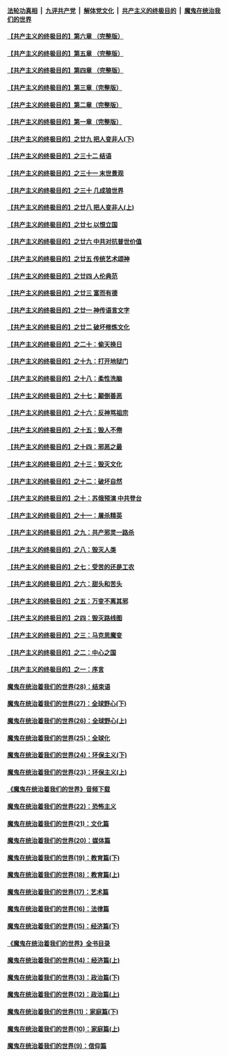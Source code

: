 ####  [法轮功真相](../../../../basic/blob/master/README.md?t=04210101) &nbsp;|&nbsp; [九评共产党](../../../../9ping.md/blob/master/README.md?t=04210101) &nbsp;|&nbsp; [解体党文化](../../../../jtdwh.md/blob/master/README.md?t=04210101)  &nbsp;|&nbsp; [共产主义的终极目的](../../../../gczydzjmd.md/blob/master/README.md?t=04210101) &nbsp;|&nbsp; [魔鬼在统治我们的世界](../../../../mgztzwmdsj.md/blob/master/README.md?t=04210101) 

#### [【共产主义的终极目的】第六章 （完整版）](../pages/nsc422/n11428913.md?t=04210101) 

#### [【共产主义的终极目的】第五章 （完整版）](../pages/nsc422/n11428912.md?t=04210101) 

#### [【共产主义的终极目的】第四章 （完整版）](../pages/nsc422/n11428907.md?t=04210101) 

#### [【共产主义的终极目的】第三章（完整版）](../pages/nsc422/n11428848.md?t=04210101) 

#### [【共产主义的终极目的】第二章（完整版）](../pages/nsc422/n11428831.md?t=04210101) 

#### [【共产主义的终极目的】第一章（完整版）](../pages/nsc422/n11417651.md?t=04210101) 

#### [【共产主义的终极目的】之廿九 把人变非人(下)](../pages/nsc422/n11344140.md?t=04210101) 

#### [【共产主义的终极目的】之三十二 结语](../pages/nsc422/n11360535.md?t=04210101) 

#### [【共产主义的终极目的】之三十一 末世景观](../pages/nsc422/n11351129.md?t=04210101) 

#### [【共产主义的终极目的】之三十 几成狼世界](../pages/nsc422/n11348280.md?t=04210101) 

#### [【共产主义的终极目的】之廿八 把人变非人(上)](../pages/nsc422/n11340492.md?t=04210101) 

#### [【共产主义的终极目的】之廿七 以恨立国](../pages/nsc422/n11336944.md?t=04210101) 

#### [【共产主义的终极目的】之廿六 中共对抗普世价值](../pages/nsc422/n11324785.md?t=04210101) 

#### [【共产主义的终极目的】之廿五 传统艺术颂神](../pages/nsc422/n11296396.md?t=04210101) 

#### [【共产主义的终极目的】之廿四 人伦典范](../pages/nsc422/n11296397.md?t=04210101) 

#### [【共产主义的终极目的】之廿三 富而有德](../pages/nsc422/n11283598.md?t=04210101) 

#### [【共产主义的终极目的】之廿一 神传语言文字](../pages/nsc422/n11263265.md?t=04210101) 

#### [【共产主义的终极目的】之廿二 破坏修炼文化](../pages/nsc422/n11245728.md?t=04210101) 

#### [【共产主义的终极目的】之二十：偷天换日](../pages/nsc422/n11238846.md?t=04210101) 

#### [【共产主义的终极目的】之十九：打开地狱门](../pages/nsc422/n11206376.md?t=04210101) 

#### [【共产主义的终极目的】之十八：柔性洗脑](../pages/nsc422/n11199994.md?t=04210101) 

#### [【共产主义的终极目的】之十七：颠倒善恶](../pages/nsc422/n11179782.md?t=04210101) 

#### [【共产主义的终极目的】之十六：反神骂祖宗](../pages/nsc422/n11166798.md?t=04210101) 

#### [【共产主义的终极目的】之十五：毁人不倦](../pages/nsc422/n11166792.md?t=04210101) 

#### [【共产主义的终极目的】之十四：邪恶之最](../pages/nsc422/n11150249.md?t=04210101) 

#### [【共产主义的终极目的】之十三：毁灭文化](../pages/nsc422/n11135227.md?t=04210101) 

#### [【共产主义的终极目的】之十二：破坏自然](../pages/nsc422/n11135214.md?t=04210101) 

#### [【共产主义的终极目的】之十：苏俄预演 中共登台](../pages/nsc422/n11118424.md?t=04210101) 

#### [【共产主义的终极目的】之十一：屠杀精英](../pages/nsc422/n11118442.md?t=04210101) 

#### [【共产主义的终极目的】之九：共产邪灵一路杀](../pages/nsc422/n11114139.md?t=04210101) 

#### [【共产主义的终极目的】之八：毁灭人类](../pages/nsc422/n11108503.md?t=04210101) 

#### [【共产主义的终极目的】之七：受苦的还是工农](../pages/nsc422/n11101809.md?t=04210101) 

#### [【共产主义的终极目的】之六：甜头和苦头](../pages/nsc422/n11096971.md?t=04210101) 

#### [【共产主义的终极目的】之五：万变不离其邪](../pages/nsc422/n11091285.md?t=04210101) 

#### [【共产主义的终极目的】之四：毁灭路线图](../pages/nsc422/n11086284.md?t=04210101) 

#### [【共产主义的终极目的】之三：马克思魔变](../pages/nsc422/n11061941.md?t=04210101) 

#### [【共产主义的终极目的】之二：中心之国](../pages/nsc422/n11047728.md?t=04210101) 

#### [【共产主义的终极目的】之一：序言](../pages/nsc422/n11086077.md?t=04210101) 

#### [魔鬼在统治着我们的世界(28)：结束语](../pages/nsc422/n10936246.md?t=04210101) 

#### [魔鬼在统治着我们的世界(27)：全球野心(下)](../pages/nsc422/n10928319.md?t=04210101) 

#### [魔鬼在统治着我们的世界(26)：全球野心(上)](../pages/nsc422/n10900318.md?t=04210101) 

#### [魔鬼在统治着我们的世界(25)：全球化](../pages/nsc422/n10788205.md?t=04210101) 

#### [魔鬼在统治着我们的世界(24)：环保主义(下)](../pages/nsc422/n10695307.md?t=04210101) 

#### [魔鬼在统治着我们的世界(23)：环保主义(上)](../pages/nsc422/n10688613.md?t=04210101) 

#### [《魔鬼在统治着我们的世界》音频下载](../pages/nsc422/n10635553.md?t=04210101) 

#### [魔鬼在统治着我们的世界(22)：恐怖主义](../pages/nsc422/n10614727.md?t=04210101) 

#### [魔鬼在统治着我们的世界(21)：文化篇](../pages/nsc422/n10597706.md?t=04210101) 

#### [魔鬼在统治着我们的世界(20)：媒体篇](../pages/nsc422/n10586579.md?t=04210101) 

#### [魔鬼在统治着我们的世界(19)：教育篇(下)](../pages/nsc422/n10564808.md?t=04210101) 

#### [魔鬼在统治着我们的世界(18)：教育篇(上)](../pages/nsc422/n10526970.md?t=04210101) 

#### [魔鬼在统治着我们的世界(17)：艺术篇](../pages/nsc422/n10499093.md?t=04210101) 

#### [魔鬼在统治着我们的世界(16)：法律篇](../pages/nsc422/n10485969.md?t=04210101) 

#### [魔鬼在统治着我们的世界(15)：经济篇(下)](../pages/nsc422/n10469975.md?t=04210101) 

#### [《魔鬼在统治着我们的世界》全书目录](../pages/nsc422/n10464261.md?t=04210101) 

#### [魔鬼在统治着我们的世界(14)：经济篇(上)](../pages/nsc422/n10457370.md?t=04210101) 

#### [魔鬼在统治着我们的世界(13)：政治篇(下)](../pages/nsc422/n10448270.md?t=04210101) 

#### [魔鬼在统治着我们的世界(12)：政治篇(上)](../pages/nsc422/n10444576.md?t=04210101) 

#### [魔鬼在统治着我们的世界(11)：家庭篇(下)](../pages/nsc422/n10440961.md?t=04210101) 

#### [魔鬼在统治着我们的世界(10)：家庭篇(上)](../pages/nsc422/n10435448.md?t=04210101) 

#### [魔鬼在统治着我们的世界(9)：信仰篇](../pages/nsc422/n10432159.md?t=04210101) 

